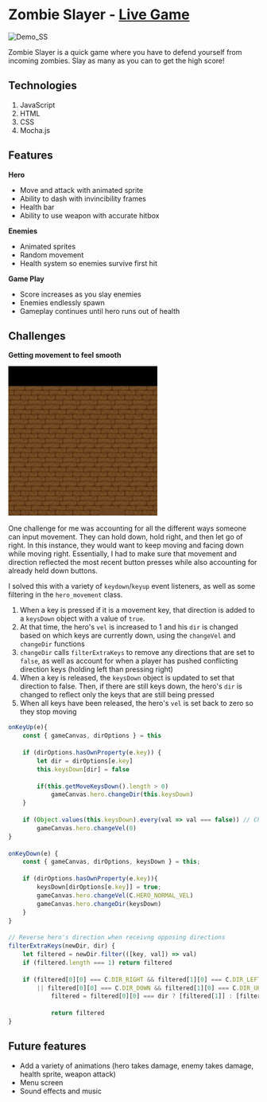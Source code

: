 # Zombie Slayer - [Live Game](https://jmarkowitz098.github.io/action-rpg/dist/)
![Demo_SS](Zombie_Slayer_Demo.gif "Demo_SS")

Zombie Slayer is a quick game where you have to defend yourself from incoming zombies. Slay as many as you can to get the high score!

## Technologies
1. JavaScript
2. HTML
3. CSS
4. Mocha.js

## Features
**Hero**
+ Move and attack with animated sprite
+ Ability to dash with invincibility frames
+ Health bar
+ Ability to use weapon with accurate hitbox

**Enemies**
+ Animated sprites
+ Random movement
+ Health system so enemies survive first hit

**Game Play**
+ Score increases as you slay enemies
+ Enemies endlessly spawn
+ Gameplay continues until hero runs out of health

## Challenges

**Getting movement to feel smooth**

![Demo_SS](move_sideways.gif "Demo_SS")

One challenge for me was accounting for all the different ways someone can input movement. They can hold down, hold right, and then let go of right. In this instance, they would want to keep moving and facing down while moving right. Essentially, I had to make sure that movement and direction reflected the most recent button presses while also accounting for already held down buttons.

I solved this with a variety of `keydown`/`keyup` event listeners, as well as some filtering in the `hero_movement` class.

1. When a key is pressed if it is a movement key, that direction is added to a `keysDown` object with a value of `true`. 
2. At that time, the hero's `vel` is increased to 1 and his `dir` is changed based on which keys are currently down, using the `changeVel` and `changeDir` functions
3. `changeDir` calls `filterExtraKeys` to remove any directions that are set to `false`, as well as account for when a player has pushed conflicting direction keys (holding left than pressing right)
4. When a key is released, the `keysDown` object is updated to set that direction to false. Then, if there are still keys down, the hero's `dir` is changed to reflect only the keys that are still being pressed
5. When all keys have been released, the hero's `vel` is set back to zero so they stop moving

```javascript
onKeyUp(e){
    const { gameCanvas, dirOptions } = this

    if (dirOptions.hasOwnProperty(e.key)) {
        let dir = dirOptions[e.key]
        this.keysDown[dir] = false

        if(this.getMoveKeysDown().length > 0) 
            gameCanvas.hero.changeDir(this.keysDown)
    }

    if (Object.values(this.keysDown).every(val => val === false)) // Change with getMoveKeysDown()
        gameCanvas.hero.changeVel(0)
}

onKeyDown(e) {
    const { gameCanvas, dirOptions, keysDown } = this;

    if (dirOptions.hasOwnProperty(e.key)){
        keysDown[dirOptions[e.key]] = true;
        gameCanvas.hero.changeVel(C.HERO_NORMAL_VEL)
        gameCanvas.hero.changeDir(keysDown)
    }
}

// Reverse hero's direction when receivng opposing directions
filterExtraKeys(newDir, dir) {
    let filtered = newDir.filter(([key, val]) => val)
    if (filtered.length === 1) return filtered

    if (filtered[0][0] === C.DIR_RIGHT && filtered[1][0] === C.DIR_LEFT
        || filtered[0][0] === C.DIR_DOWN && filtered[1][0] === C.DIR_UP) 
            filtered = filtered[0][0] === dir ? [filtered[1]] : [filtered[0]]

            return filtered
}
```


## Future features
+ Add a variety of animations (hero takes damage, enemy takes damage, health sprite, weapon attack)
+ Menu screen
+ Sound effects and music
